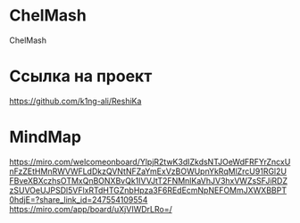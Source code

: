 # ChelMash
ChelMash
# Ссылка на проект
https://github.com/k1ng-ali/ReshiKa

# MindMap
https://miro.com/welcomeonboard/YlpjR2twK3dIZkdsNTJOeWdFRFYrZncxUnFzZEtHMnRWVWFLdDkzQVNtNFZaYmExVzBOWUpnYkRqMlZrcU91RGl2UFBveXBXczhsOTMxQnBONXBvQk1IVVJtT2FNMnlKaVhJV3hxVWZsSFJiRDZzSUVOeUJPSDl5VFlxRTdHTGZnbHpza3F6REdEcmNpNEFOMmJXWXBBPT0hdjE=?share_link_id=247554109554
https://miro.com/app/board/uXjVIWDrLRo=/

